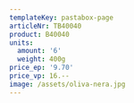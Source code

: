 ```yaml
---
templateKey: pastabox-page
articleNr: TB40040
product: B40040
units:
  amount: '6'
  weight: 400g
price_ep: '9.70'
price_vp: 16.--
image: /assets/oliva-nera.jpg
---
```



